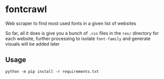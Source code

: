 # fontcrawl
Web scraper to find most used fonts in a given list of websites

So far, all it does is give you a bunch of `.css` files in the `res/` directory for each website, further processing to isolate `font-family` and generate visuals will be added later

## Usage
```
python -m pip install -r requirements.txt
